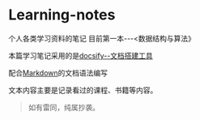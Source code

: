 # Learning-notes

个人各类学习资料的笔记 目前第一本---&lt;数据结构与算法》

本篇学习笔记采用的是[docsify--文档搭建工具](https://docsify.js.org/#/zh-cn/)

配合[Markdown](https://github.com/mzlogin/markdown-intro)的文档语法编写   

文本内容主要是记录看过的课程、书籍等内容。

> 如有雷同，纯属抄袭。
